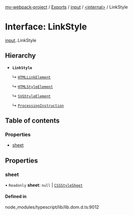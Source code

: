 [my-webpack-project](../README.md) / [Exports](../modules.md) / [input](../modules/input.md) / [<internal\>](../modules/input._internal_.md) / LinkStyle

# Interface: LinkStyle

[input](../modules/input.md).[<internal>](../modules/input._internal_.md).LinkStyle

## Hierarchy

- **`LinkStyle`**

  ↳ [`HTMLLinkElement`](input._internal_.HTMLLinkElement.md)

  ↳ [`HTMLStyleElement`](input._internal_.HTMLStyleElement.md)

  ↳ [`SVGStyleElement`](input._internal_.SVGStyleElement.md)

  ↳ [`ProcessingInstruction`](input._internal_.ProcessingInstruction.md)

## Table of contents

### Properties

- [sheet](input._internal_.LinkStyle.md#sheet)

## Properties

### sheet

• `Readonly` **sheet**: ``null`` \| [`CSSStyleSheet`](../modules/input._internal_.md#cssstylesheet)

#### Defined in

node_modules/typescript/lib/lib.dom.d.ts:9012
